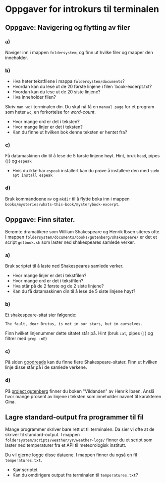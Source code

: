 # Oppgaver for introkurs til terminalen

## Oppgave: Navigering og flytting av filer

### a)
Naviger inn i mappen `foldersystem`, og finn ut hvilke filer og mapper den inneholder.

### b)
* Hva heter tekstfilene i mappa `foldersystem/documents`?
* Hvordan kan du lese ut de 20 første linjene i filen `book-excerpt.txt?
* Hvordan kan du lese ut de 20 siste linjene?
* Hva inneholder filen?

Skriv `man wc` i terminalen din. Du skal nå få en `manual page` for et program som
heter `wc`, en forkortelse for *word-count*.

* Hvor mange ord er det i teksten?
* Hvor mange linjer er det i teksten?
* Kan du finne ut hvilken bok denne teksten er hentet fra?

### c)
Få datamaskinen din til å lese de 5 første linjene høyt.
Hint, bruk `head`, pipes (`|`) og `espeak`

* Hvis du ikke har `espeak` installert kan du prøve å installere den med 
`sudo apt install espeak`

### d)
Bruk kommandoene `mv` og `mkdir` til å flytte boka inn i mappen `books/mysteries/whats-this-book/mysterybook-excerpt`.

## Oppgave: Finn sitater.

Berømte dramatikere som William Shakespeare og Henrik Ibsen siteres ofte.
I mappen `foldersystem/documents/books/gutenberg/shakespeare/` er
det et script `getbook.sh` som laster ned shakespeares samlede verker.

### a)
Bruk scriptet til å laste ned Shakespeares samlede verker.
* Hvor mange linjer er det i tekstfilen?
* Hvor mange ord er det i tekstfilen?
* Hva står på de 2 første og de 2 siste linjene?
* Kan du få datamaskinen din til å lese de 5 siste linjene høyt?

### b)
Et shakespeare-sitat sier følgende:

```
The fault, dear Brutus, is not in our stars, but in ourselves.
```

Finn hvilket linjenummer dette sitatet står på.
Hint (bruk `cat`, pipes (`|`) og filtrer med `grep -nE`)


### c)
På siden [goodreads](https://www.goodreads.com/author/quotes/947.William_Shakespeare)
kan du finne flere Shakespeare-sitater. Finn ut hvilken linje disse står på i de 
samlede verkene.


### d) 
På [project gutenberg](https://www.gutenberg.org/cache/epub/13041/pg13041.txt)
finner du boken "Vildanden" av Henrik Ibsen. 
Anslå hvor mange prosent av linjene i teksten som inneholder navnet til 
karakteren Gina.


## Lagre standard-output fra programmer til fil
Mange programmer skriver bare rett ut til terminalen. Da sier 
vi ofte at de skriver til standard-output. 
I mappen `foldersystem/scripts/weather/yr/weather-logs/`
finner du et script som laster ned temperaturer fra et API til
meteorologisk institutt.

Du vil gjerne logge disse dataene. I mappen finner du også 
en fil `temperatures.txt`.

* Kjør scriptet
* Kan du omdirigere output fra terminalen til `temperatures.txt`?
